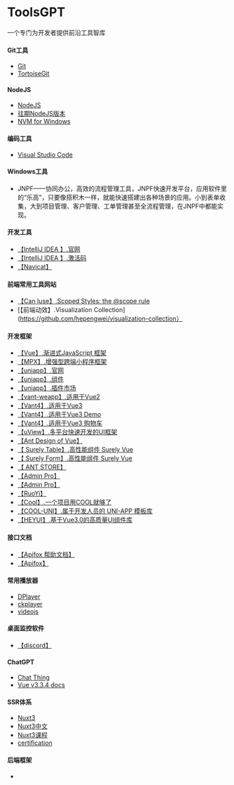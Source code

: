 # ToolsGPT
一个专门为开发者提供前沿工具智库
#### Git工具
- [Git](https://git-scm.com/)
- [TortoiseGit](https://tortoisegit.org/)
#### NodeJS
- [NodeJS](https://nodejs.org/en)
-  [往期NodeJS版本](https://nodejs.org/en/blog)
- [NVM for Windows](https://github.com/coreybutler/nvm-windows)
#### 编码工具
- [Visual Studio Code](https://code.visualstudio.com/)
#### Windows工具
- JNPF——协同办公，高效的流程管理工具，JNPF快速开发平台，应用软件里的“乐高”，只要像搭积木一样，就能快速搭建出各种场景的应用。小到表单收集，大到项目管理、客户管理、工单管理甚至全流程管理，在JNPF中都能实现。
#### 开发工具
- [【IntelliJ IDEA 】.官网](https://www.jetbrains.com/)
- [【IntelliJ IDEA 】.激活码](https://www.quanxiaoha.com/article/idea-pojie.html)
- [【Navicat】](https://www.navicat.com.cn/)
#### 前端常用工具网站
- [【Can Iuse】.Scoped Styles: the @scope rule](https://caniuse.com/webp)
- [【前端动效】.Visualization Collection](https://github.com/hepengwei/visualization-collection）
#### 开发框架
- [【Vue】.渐进式JavaScript 框架](https://cn.vuejs.org/)
- [【MPX】.增强型跨端小程序框架](https://mpxjs.cn/)
- [【uniapp】.官网](https://www.dcloud.io/)
- [【uniapp】.组件](https://uniapp.dcloud.net.cn/component/)
- [【uniapp】.插件市场](https://ext.dcloud.net.cn/)
- [【vant-weapp】.适用于Vue2](https://vant-contrib.gitee.io/vant-weapp/#/home)
- [【Vant4】.适用于Vue3](https://vant-ui.github.io/vant/#/zh-CN)
- [【Vant4】.适用于Vue3 Demo](https://github.com/vant-ui/vant-demo/tree/master/vant/vue3/src)
- [【Vant4】.适用于Vue3 购物车]((https://vant-ui.github.io/vant-demo/#/goods))
- [【uView】.多平台快速开发的UI框架](https://www.uviewui.com/)
- [【Ant Design of Vue】](https://1x.antdv.com/docs/vue/introduce-cn/)
- [【 Surely Table】.高性能组件 Surely Vue](https://www.surely.cool/)
- [【 Surely Form】.高性能组件 Surely Vue](https://form.antdv.com/)
- [【 ANT STORE】](https://store.antdv.com/home)
- [【Admin Pro】](https://store.antdv.com/pro/preview/user/login?redirect=%252Fworkplace)
- [【Admin Pro】](https://store.antdv.com/pro/preview/user/login?redirect=%252Fworkplace)
- [【RuoYi】](https://doc.ruoyi.vip/ruoyi-vue/)
- [【Cool】.一个项目用COOL就够了](https://cool-js.com/)
- [【COOL-UNI】.属于开发人员的 UNI-APP 模板库](https://uni.cool-js.com/)
- [【HEYUI】.基于Vue3.0的高质量UI组件库](https://v2.heyui.top/)

#### 接口文档
- [【Apifox 帮助文档】](https://apifox.com/help/app/web/browser-extension)
- [【Apifox】](https://app.apifox.com/)
#### 常用播放器
- [DPlayer](https://github.com/DIYgod/DPlayer)
- [ckplayer](https://www.ckplayer.com/ )
- [videojs](https://videojs.com/)
#### 桌面监控软件
- [【discord】](https://discord.com/)
#### ChatGPT
- [Chat Thing](https://chatthing.ai/)
- [Vue v3.3.4 docs](https://chatthing.ai/bots/a2625c1a-8012-42dc-b87d-10e3f0196306)
#### SSR体系
- [Nuxt3](https://nuxt.com/)
- [Nuxt3中文](https://www.nuxt.com.cn/)
- [Nuxt3课程](https://tehub.com/)
- [certification](https://certification.vuejs.org/)
#### 后端框架
- []()